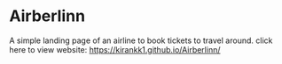 # Airberlinn
A simple landing page of an airline to book tickets to travel around.
click here to view website:
https://kirankk1.github.io/Airberlinn/
